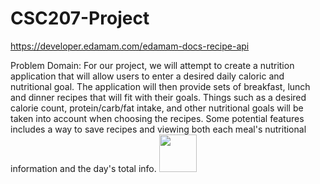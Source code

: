 # CSC207-Project

https://developer.edamam.com/edamam-docs-recipe-api

Problem Domain: For our project, we will attempt to create a nutrition
application that will allow users to enter a desired daily caloric and
nutritional goal. The application will then provide sets of breakfast, lunch and
dinner recipes that will fit with their goals. Things such as a desired calorie
count, protein/carb/fat intake, and other nutritional goals will be taken into
account when choosing the recipes. Some potential features includes a way to
save recipes and viewing both each meal's nutritional information and the day's
total info.
<img src="![image](https://github.com/B1n2yo/CSC207-Project/assets/78487404/f3e3d119-d64d-498f-8bc9-1fac27de7c96)
" style=" width:60px ; height:60px "  >
